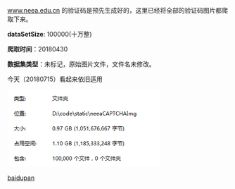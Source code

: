 www.neea.edu.cn 的验证码是预先生成好的，这里已经将全部的验证码图片都爬取下来。

**dataSetSize**: 100000(十万整)  

**爬取时间**：20180430  

**数据集类型**：未标记，原始图片文件，文件名未修改。  

今天（20180715）看起来依旧适用

![](neeaCAPTCHAImg.png)

[baidupan](https://pan.baidu.com/s/14PkwB_dfD368FJ-78soORw)
